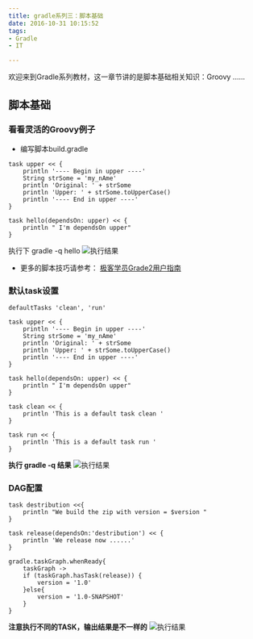 ```yaml
---
title: gradle系列三：脚本基础
date: 2016-10-31 10:15:52
tags:
- Gradle
- IT

---
```

欢迎来到Gradle系列教材，这一章节讲的是脚本基础相关知识：Groovy ......
<!--more-->
## 脚本基础
### 看看灵活的Groovy例子
- 编写脚本build.gradle
```
task upper << {
	println '---- Begin in upper ----'
	String strSome = 'my_nAme'
	println 'Original: ' + strSome
	println 'Upper: ' + strSome.toUpperCase()
	println '---- End in upper ----'
}	

task hello(dependsOn: upper) << {
	println " I'm dependsOn upper"
}
```
执行下 gradle -q hello
![执行结果](http://7xsh7v.com2.z0.glb.clouddn.com/3.png)


- 更多的脚本技巧请参考：
 [极客学员Grade2用户指南](http://wiki.jikexueyuan.com/project/gradle-2-user-guide/build-script-basics.html)

### 默认task设置
```
defaultTasks 'clean', 'run'

task upper << {
	println '---- Begin in upper ----'
	String strSome = 'my_nAme'
	println 'Original: ' + strSome
	println 'Upper: ' + strSome.toUpperCase()
	println '---- End in upper ----'
}	

task hello(dependsOn: upper) << {
	println " I'm dependsOn upper"
}

task clean << {
	println 'This is a default task clean '
}

task run << {
	println 'This is a default task run '
}

```
**执行 gradle -q 结果**
![执行结果](http://7xsh7v.com2.z0.glb.clouddn.com/4.png)

### DAG配置
```
task destribution <<{
	println "We build the zip with version = $version "
}

task release(dependsOn:'destribution') << {
	println 'We release now ......'
}

gradle.taskGraph.whenReady{
	taskGraph -> 
	if (taskGraph.hasTask(release)) {
		version = '1.0'
	}else{
		version = '1.0-SNAPSHOT'
	}
}

```
**注意执行不同的TASK，输出结果是不一样的**
 ![执行结果](http://7xsh7v.com2.z0.glb.clouddn.com/5.png)













